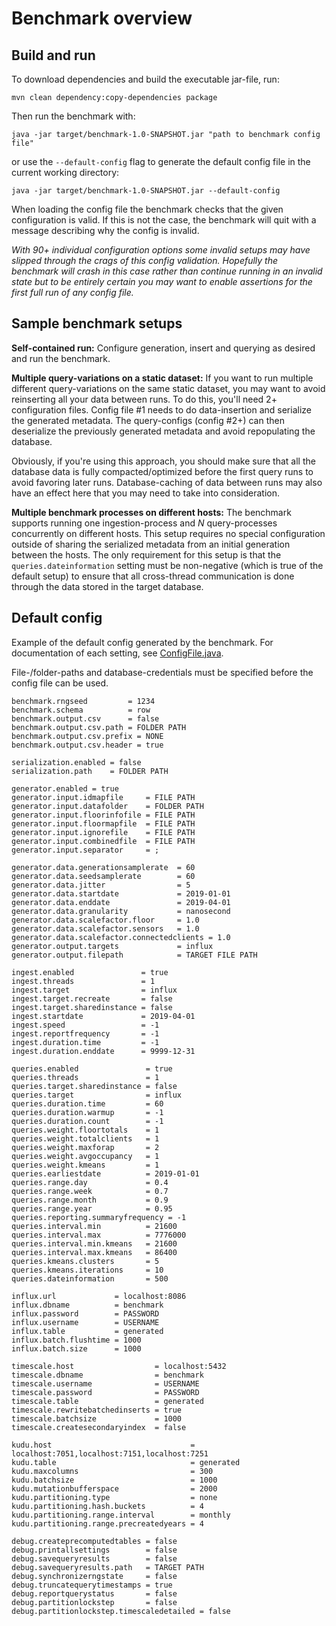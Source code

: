 # Benchmark overview
## Build and run
To download dependencies and build the executable jar-file, run:
```
mvn clean dependency:copy-dependencies package
```

Then run the benchmark with:
```
java -jar target/benchmark-1.0-SNAPSHOT.jar "path to benchmark config file"
```
or use the `--default-config` flag to generate the default config file in the current working directory:
```
java -jar target/benchmark-1.0-SNAPSHOT.jar --default-config
```

When loading the config file the benchmark checks that the given configuration is valid. If this is not the case, the benchmark will quit with a message describing why the config is invalid.

_With 90+ individual configuration options some invalid setups may have slipped through the crags of this config validation. Hopefully the benchmark will crash in this case rather than continue running in an invalid state but to be entirely certain you may want to enable assertions for the first full run of any config file._

## Sample benchmark setups
**Self-contained run:** Configure generation, insert and querying as desired and run the benchmark.

**Multiple query-variations on a static dataset:** If you want to run multiple different query-variations on the same static dataset, you may want to avoid reinserting all your data between runs. To do this, you'll need 2+ configuration files. Config file #1 needs to do data-insertion and serialize the generated metadata. The query-configs (config #2+) can then deserialize the previously generated metadata and avoid repopulating the database.

Obviously, if you're using this approach, you should make sure that all the database data is fully compacted/optimized before the first query runs to avoid favoring later runs. Database-caching of data between runs may also have an effect here that you may need to take into consideration.

**Multiple benchmark processes on different hosts:** The benchmark supports running one ingestion-process and _N_ query-processes concurrently on different hosts. This setup requires no special configuration outside of sharing the serialized metadata from an initial generation between the hosts. The only requirement for this setup is that the `queries.dateinformation` setting must be non-negative (which is true of the default setup) to ensure that all cross-thread communication is done through the data stored in the target database.

## Default config
Example of the default config generated by the benchmark. For documentation of each setting, see [ConfigFile.java](src/main/java/Benchmark/Config/ConfigFile.java).

File-/folder-paths and database-credentials must be specified before the config file can be used. 
```
benchmark.rngseed         = 1234
benchmark.schema          = row
benchmark.output.csv      = false
benchmark.output.csv.path = FOLDER PATH
benchmark.output.csv.prefix = NONE
benchmark.output.csv.header = true

serialization.enabled = false
serialization.path    = FOLDER PATH

generator.enabled = true
generator.input.idmapfile     = FILE PATH
generator.input.datafolder    = FOLDER PATH
generator.input.floorinfofile = FILE PATH
generator.input.floormapfile  = FILE PATH
generator.input.ignorefile    = FILE PATH
generator.input.combinedfile  = FILE PATH
generator.input.separator     = ;

generator.data.generationsamplerate  = 60
generator.data.seedsamplerate        = 60
generator.data.jitter                = 5
generator.data.startdate             = 2019-01-01
generator.data.enddate               = 2019-04-01
generator.data.granularity           = nanosecond
generator.data.scalefactor.floor     = 1.0
generator.data.scalefactor.sensors   = 1.0
generator.data.scalefactor.connectedclients = 1.0
generator.output.targets             = influx
generator.output.filepath            = TARGET FILE PATH

ingest.enabled               = true
ingest.threads               = 1
ingest.target                = influx
ingest.target.recreate       = false
ingest.target.sharedinstance = false
ingest.startdate             = 2019-04-01
ingest.speed                 = -1
ingest.reportfrequency       = -1
ingest.duration.time         = -1
ingest.duration.enddate      = 9999-12-31

queries.enabled               = true
queries.threads               = 1
queries.target.sharedinstance = false
queries.target                = influx
queries.duration.time         = 60
queries.duration.warmup       = -1
queries.duration.count        = -1
queries.weight.floortotals    = 1
queries.weight.totalclients   = 1
queries.weight.maxforap       = 2
queries.weight.avgoccupancy   = 1
queries.weight.kmeans         = 1
queries.earliestdate          = 2019-01-01
queries.range.day             = 0.4
queries.range.week            = 0.7
queries.range.month           = 0.9
queries.range.year            = 0.95
queries.reporting.summaryfrequency = -1
queries.interval.min          = 21600
queries.interval.max          = 7776000
queries.interval.min.kmeans   = 21600
queries.interval.max.kmeans   = 86400
queries.kmeans.clusters       = 5
queries.kmeans.iterations     = 10
queries.dateinformation       = 500

influx.url             = localhost:8086
influx.dbname          = benchmark
influx.password        = PASSWORD
influx.username        = USERNAME
influx.table           = generated
influx.batch.flushtime = 1000
influx.batch.size      = 1000

timescale.host                  = localhost:5432
timescale.dbname                = benchmark
timescale.username              = USERNAME
timescale.password              = PASSWORD
timescale.table                 = generated
timescale.rewritebatchedinserts = true
timescale.batchsize             = 1000
timescale.createsecondaryindex  = false

kudu.host                               = localhost:7051,localhost:7151,localhost:7251
kudu.table                              = generated
kudu.maxcolumns                         = 300
kudu.batchsize                          = 1000
kudu.mutationbufferspace                = 2000
kudu.partitioning.type                  = none
kudu.partitioning.hash.buckets          = 4
kudu.partitioning.range.interval        = monthly
kudu.partitioning.range.precreatedyears = 4

debug.createprecomputedtables = false
debug.printallsettings        = false
debug.savequeryresults        = false
debug.savequeryresults.path   = TARGET PATH
debug.synchronizerngstate     = false
debug.truncatequerytimestamps = true
debug.reportquerystatus       = false
debug.partitionlockstep       = false
debug.partitionlockstep.timescaledetailed = false
```
